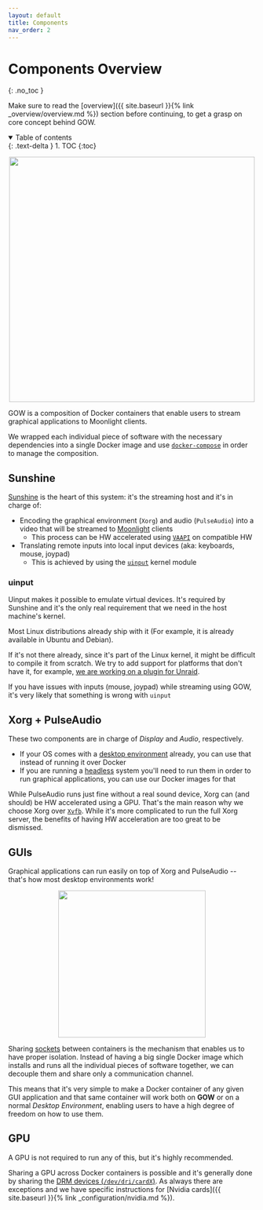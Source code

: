 ```yaml
---
layout: default
title: Components
nav_order: 2
---
```

# Components Overview
{: .no_toc }

Make sure to read the [overview]({{ site.baseurl }}{% link _overview/overview.md %}) section before continuing, to get a grasp on core concept behind GOW.

<details open markdown="block">
  <summary>
    Table of contents
  </summary>
  {: .text-delta }
1. TOC
{:toc}
</details>

<p align="center">
  <img width="500" src="{{ '/assets/img/gow-diagram.svg'  | relative_url}}">
</p>

GOW is a composition of Docker containers that enable users to stream graphical applications to Moonlight clients.

We wrapped each individual piece of software with the necessary dependencies into a single Docker image and use [`docker-compose`](https://docs.docker.com/compose/) in order to manage the composition.

## Sunshine

[Sunshine](https://github.com/loki-47-6F-64/sunshine) is the heart of this system: it's the streaming host and it's in charge of:
 - Encoding the graphical environment (`Xorg`) and audio (`PulseAudio`) into a video that will be streamed to [Moonlight](https://moonlight-stream.org/) clients
    - This process can be HW accelerated using [`VAAPI`](https://en.wikipedia.org/wiki/Video_Acceleration_API) on compatible HW
 - Translating remote inputs into local input devices (aka: keyboards, mouse, joypad)
    - This is achieved by using the [`uinput`](https://www.kernel.org/doc/html/v4.12/input/uinput.html) kernel module

### uinput

Uinput makes it possible to emulate virtual devices. It's required by Sunshine and it's the only real requirement that we need in the host machine's kernel.

Most Linux distributions already ship with it (For example, it is already available in Ubuntu and Debian).

If it's not there already, since it's part of the Linux kernel, it might be difficult to compile it from scratch. We try to add support for platforms that don't have it, for example, [we are working on a plugin for Unraid](https://github.com/games-on-whales/unraid-plugin).

If you have issues with inputs (mouse, joypad) while streaming using GOW, it's very likely that something is wrong with `uinput`


## Xorg + PulseAudio

These two components are in charge of *Display* and *Audio*, respectively. 

- If your OS comes with a [desktop environment](https://en.wikipedia.org/wiki/Desktop_environment) already, you can use that instead of running it over Docker
- If you are running a [headless](https://en.wikipedia.org/wiki/Headless_computer) system you'll need to run them in order to run graphical applications, you can use our Docker images for that

While PulseAudio runs just fine without a real sound device, Xorg can (and should) be HW accelerated using a GPU. That's the main reason why we choose Xorg over [`Xvfb`](https://en.wikipedia.org/wiki/Xvfb). While it's more complicated to run the full Xorg server, the benefits of having HW acceleration are too great to be dismissed.

## GUIs

Graphical applications can run easily on top of Xorg and PulseAudio -- that's how most desktop environments work!

<p align="center">
  <img width="300" src="{{ '/assets/img/gui-overview.svg' | relative_url}}">
</p>

Sharing [sockets](https://en.wikipedia.org/wiki/Unix_domain_socket) between containers is the mechanism that enables us to have proper isolation. Instead of having a big single Docker image which installs and runs all the individual pieces of software together, we can decouple them and share only a communication channel.

This means that it's very simple to make a Docker container of any given GUI application and that same container will work both on **GOW** or on a normal *Desktop Environment*, enabling users to have a high degree of freedom on how to use them.

## GPU

A GPU is not required to run any of this, but it's highly recommended.

Sharing a GPU across Docker containers is possible and it's generally done by sharing the [DRM devices (`/dev/dri/cardX`)](https://en.wikipedia.org/wiki/Direct_Rendering_Manager). As always there are exceptions and we have specific instructions for [Nvidia cards]({{ site.baseurl }}{% link _configuration/nvidia.md %}).
